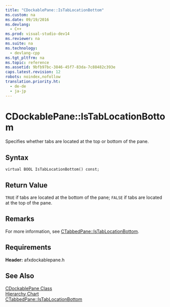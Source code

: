 ```yaml
---
title: "CDockablePane::IsTabLocationBottom"
ms.custom: na
ms.date: 09/19/2016
ms.devlang: 
  - C++
ms.prod: visual-studio-dev14
ms.reviewer: na
ms.suite: na
ms.technology: 
  - devlang-cpp
ms.tgt_pltfrm: na
ms.topic: reference
ms.assetid: 9bfb97bc-3846-45f7-83da-7c88482c393e
caps.latest.revision: 12
robots: noindex,nofollow
translation.priority.ht: 
  - de-de
  - ja-jp
---
```

# CDockablePane::IsTabLocationBottom
Specifies whether tabs are located at the top or bottom of the pane.  
  
## Syntax  
  
```  
virtual BOOL IsTabLocationBottom() const;  
```  
  
## Return Value  
 `TRUE` if tabs are located at the bottom of the pane; `FALSE` if tabs are located at the top of the pane.  
  
## Remarks  
 For more information, see [CTabbedPane::IsTabLocationBottom](../vs140/CTabbedPane--IsTabLocationBottom.md).  
  
## Requirements  
 **Header:** afxdockablepane.h  
  
## See Also  
 [CDockablePane Class](../vs140/CDockablePane-Class.md)   
 [Hierarchy Chart](../vs140/Hierarchy-Chart.md)   
 [CTabbedPane::IsTabLocationBottom](../vs140/CTabbedPane--IsTabLocationBottom.md)